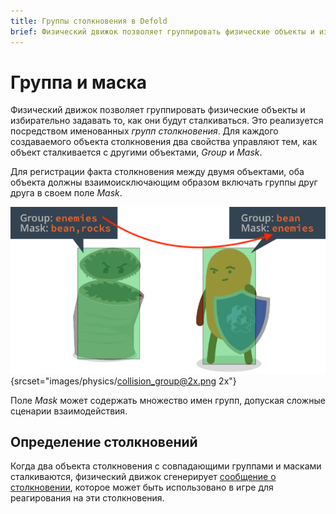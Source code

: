 ```yaml
---
title: Группы столкновения в Defold
brief: Физический движок позволяет группировать физические объекты и избирательно задавать то, как они будут сталкиваться.
---
```


# Группа и маска

Физический движок позволяет группировать физические объекты и избирательно задавать то, как они будут сталкиваться. Это реализуется посредством именованных _групп столкновения_. Для каждого создаваемого объекта столкновения два свойства управляют тем, как объект сталкивается с другими объектами, *Group* и *Mask*.

Для регистрации факта столкновения между двумя объектами, оба объекта должны взаимоисключающим образом включать группы друг друга в своем поле *Mask*.

![Physics collision group](images/physics/collision_group.png){srcset="images/physics/collision_group@2x.png 2x"}

Поле *Mask* может содержать множество имен групп, допуская сложные сценарии взаимодействия.

## Определение столкновений
Когда два объекта столкновения с совпадающими группами и масками сталкиваются, физический движок сгенерирует [сообщение о столкновении](/manuals/physics-messages), которое может быть использовано в игре для реагирования на эти столкновения.
